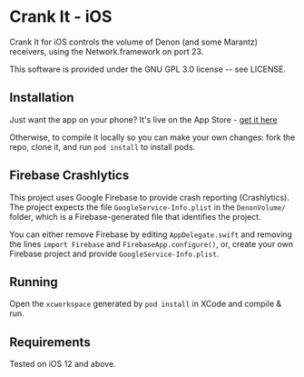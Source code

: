 # Crank It - iOS

Crank It for iOS controls the volume of Denon (and some Marantz) receivers, using the Network.framework on port 23.

This software is provided under the GNU GPL 3.0 license -- see LICENSE.

## Installation

Just want the app on your phone? It's live on the App Store - [get it here](https://apps.apple.com/il/app/crank-it-for-denon-marantz/id1511655050)

Otherwise, to compile it locally so you can make your own changes: fork the repo, clone it, and run `pod install` to install pods.

## Firebase Crashlytics
This project uses Google Firebase to provide crash reporting (Crashlytics). The project expects the file `GoogleService-Info.plist` in the `DenonVolume/` folder, which is a Firebase-generated file that identifies the project. 

You can either remove Firebase by editing `AppDelegate.swift` and removing the lines `import Firebase` and `FirebaseApp.configure()`, or, create your own Firebase project and provide `GoogleService-Info.plist`.

## Running
Open the `xcworkspace` generated by `pod install` in XCode and compile & run.

## Requirements
Tested on iOS 12 and above.


